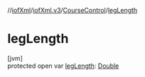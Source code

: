 //[iofXml](../../../index.md)/[iofXml.v3](../index.md)/[CourseControl](index.md)/[legLength](leg-length.md)

# legLength

[jvm]\
protected open var [legLength](leg-length.md): [Double](https://docs.oracle.com/javase/8/docs/api/java/lang/Double.html)
